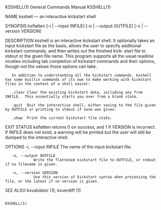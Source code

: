 KSSHELL(1)                                                                                 General Commands Manual                                                                                 KSSHELL(1)



NAME
       ksshell — an interactive kickstart shell

SYNOPSIS
       ksflatten [-i | --input INFILE]  [-o | --output OUTFILE]  [-v | --version VERSION]

DESCRIPTION
       ksshell is an interactive kickstart shell.  It optionally takes an input kickstart file as the basis, allows the user to specify additional kickstart commands, and then writes out the finished kick‐
       start file to stdout or the given file name.  This program supports all the usual readline niceties including tab completion of kickstart commands and their options,  though  not  the  values  those
       options can take.

       In addition to understanding all the kickstart commands, ksshell has some builtin commands of its own to make working with kickstart files in the context of a shell easier:

       .clear Clear the existing kickstart data, including any from INFILE.  This essentially starts you over from a blank state.

       .quit  Quit the interactive shell, either saving to the file given by OUTFILE or printing to stdout if none was given.

       .show  Print the current kickstart file state.

EXIT STATUS
       ksflatten returns 0 on success, and 1 if VERSION is incorrect.  If INFILE does not exist, a warning will be printed but the user will still be dumped to the interactive shell.

OPTIONS
       -i, --input INFILE
                 The name of the input kickstart file.

       -o, --output OUTFILE
                 Write the flattened kickstart file to OUTFILE, or stdout if no filename is given.

       -v, --version VERSION
                 Use this version of kickstart syntax when processing the file, or the latest if no version is given.

SEE ALSO
       ksvalidator (1), ksverdiff (1)



                                                                                                                                                                                                   KSSHELL(1)
